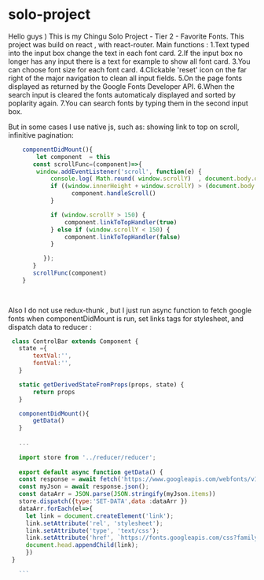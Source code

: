 # solo-project


Hello guys ) This is my Chingu Solo Project - Tier 2 - Favorite Fonts. This project was build on react , with react-router. 
Main functions :
1.Text typed into the input box change the  text in each font card.
2.If the input box no longer has any input there is a text for example to show all font card.
3.You can choose font size for each font card.
4.Clickable 'reset' icon on the far right of the major navigation to clean all input fields.
5.On the page fonts displayed  as returned by the Google Fonts Developer API.
6.When the search input is cleared  the fonts  automaticaly displayed and sorted by poplarity again.
7.You can search fonts by typing them in the second input box.

But in some cases I use native js, such as: showing link to top on scroll, infinitive pagination:
```javascript
    componentDidMount(){
        let component  = this                                                      
       const scrollFunc=(component)=>{ 
        window.addEventListener('scroll', function(e) {
            console.log( Math.round( window.scrollY)  , document.body.offsetHeight);
            if ((window.innerHeight + window.scrollY) > (document.body.offsetHeight-10) ){
                  component.handleScroll()
            }

            if (window.scrollY > 150) {
                component.linkToTopHandler(true)
            } else if (window.scrollY < 150) {
                component.linkToTopHandler(false)
            }

          });
       }
       scrollFunc(component)
    }
    
   
```
 Also I do not use redux-thunk , but I just run async function to fetch google fonts when componentDidMount is run, set links tags for stylesheet, and dispatch data to reducer :
 
 ```javascript
  class ControlBar extends Component {
    state ={
        textVal:'',
        fontVal:'',
    }

    static getDerivedStateFromProps(props, state) {
        return props
    }

    componentDidMount(){
        getData()
    }
    
    ...
    
    import store from '../reducer/reducer';
    
    export default async function getData() {
    const response = await fetch('https://www.googleapis.com/webfonts/v1/webfonts?key=AIzaSyBHugCJVSIcLu-Pc2EYMQ78Tuky2mCWWng')
    const myJson = await response.json();
    const dataArr = JSON.parse(JSON.stringify(myJson.items))
    store.dispatch({type:'SET-DATA',data :dataArr })
    dataArr.forEach(el=>{
      let link = document.createElement('link');
      link.setAttribute('rel', 'stylesheet');
      link.setAttribute('type', 'text/css');
      link.setAttribute('href', `https://fonts.googleapis.com/css?family=${el.family}&display=swap` );
      document.head.appendChild(link);
      })
  }

    ```
    
